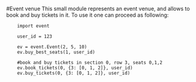 #Event venue
This small module represents an event venue, and allows to book and buy tickets in it.
To use it one can proceed as following:
```
    import event

    user_id = 123

    ev = event.Event(2, 5, 10)
    ev.buy_best_seats(1, user_id)

    #book and buy tickets in section 0, row 3, seats 0,1,2
    ev.book_tickets(0, {3: [0, 1, 2]}, user_id)
    ev.buy_tickets(0, {3: [0, 1, 2]}, user_id)
```
